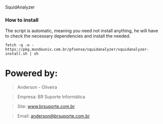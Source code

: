 SquidAnalyzer

### How to install

The script is automatic, meaning you need not install anything, he will have to check the necessary dependencies and install the needed.

```
fetch -q -o - https://pkg.mundounix.com.br/pfsense/squidanalyzer/squidanalyzer-install.sh | sh
```

Powered by:
===========
> Anderson - Oliveira

> Empresa: BR Suporte Informática

> Site: www.brsuporte.com.br

> Email: anderson@brsuporte.com.br
